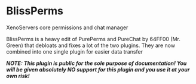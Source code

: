 # BlissPerms
XenoServers core permissions and chat manager

BlissPerms is a heavy edit of PurePerms and PureChat by 64FF00 (Mr. Green) that debloats and fixes a lot of the two plugins. They are now combined into one single plugin for easier data transfer

***NOTE: This plugin is public for the sole purpose of documentation! You will be given absolutely NO support for this plugin and you use it at your own risk!***